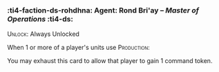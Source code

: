 ### :ti4-faction-ds-rohdhna: **Agent**: Rond Bri'ay – _Master of Operations_ :ti4-ds:
<span style="font-variant:small-caps;">Unlock</span>: Always Unlocked

When 1 or more of a player's units use <span style="font-variant:small-caps;">Production</span>:

You may exhaust this card to allow that player to gain 1 command token.
